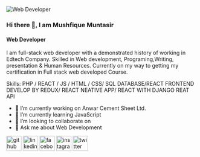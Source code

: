 ![Web Developer](https://scontent-sin6-2.xx.fbcdn.net/v/t39.30808-6/294956979_1651359735244352_6734067327661460083_n.jpg?stp=dst-jpg_p960x960&_nc_cat=109&ccb=1-7&_nc_sid=783fdb&_nc_eui2=AeHSpdd0OwCDYbzY2g_sOT_27nAfQKrtQVDucB9Aqu1BUJIRhUDrU9RkL14hCIJK6Liouy_jcAqzSF7ehIM4rEIa&_nc_ohc=GUrMq17G7z4AX-5GX-k&_nc_ht=scontent-sin6-2.xx&oh=00_AfDlWxde_dddfd_MvI22Hvq7ZEI2Plg0hMvvwum1P7kA3w&oe=656CB26B)


### Hi there 👋, I am Mushfique Muntasir
#### Web Developer


I am full-stack web developer with a demonstrated history of working in Edtech Company. Skilled in Web development, Programing,Writing, presentation & Human Resources. Currently on my way to getting my certification in Full stack web developed Course.

Skills: PHP / REACT / JS / HTML / CSS/ SQL DATABASE/REACT FRONTEND DEVELOP BY REDUX/ REACT NEATIVE APP/ REACT WITH DJANGO REAT API

- 🔭 I’m currently working on Anwar Cement Sheet Ltd.  
- 🌱 I’m currently learning JavaScript 
- 👯 I’m looking to collaborate on   
- 💬 Ask me about Web Development 


[<img src='https://cdn.jsdelivr.net/npm/simple-icons@3.0.1/icons/github.svg' alt='github' height='40'>](https://github.com/https://github.com/iammushfique)  [<img src='https://cdn.jsdelivr.net/npm/simple-icons@3.0.1/icons/linkedin.svg' alt='linkedin' height='40'>](https://www.linkedin.com/in/in/mushfique-muntasir-06759a256/)  [<img src='https://cdn.jsdelivr.net/npm/simple-icons@3.0.1/icons/facebook.svg' alt='facebook' height='40'>](https://www.facebook.com/https://www.facebook.com/md.sabbirahmed.1000469)  [<img src='https://cdn.jsdelivr.net/npm/simple-icons@3.0.1/icons/instagram.svg' alt='instagram' height='40'>](https://www.instagram.com/https://www.instagram.com/myself__muntasir//)  [<img src='https://cdn.jsdelivr.net/npm/simple-icons@3.0.1/icons/twitter.svg' alt='twitter' height='40'>](https://twitter.com/https://twitter.com/myself_muntasir)  




